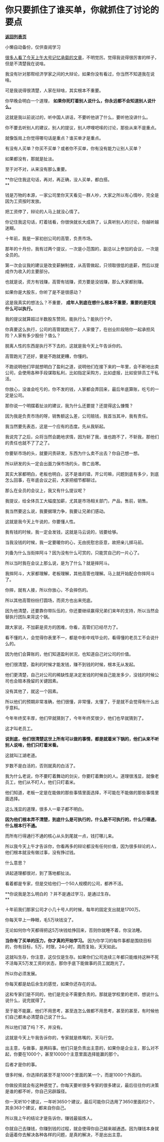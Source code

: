 # 你只要抓住了谁买单，你就抓住了讨论的要点

[**返回列表页**](/gzh/记忆承载3)

小懒自动备份，仅供查阅学习

[很多人看了今天上午大号记忆承载的文章](http://mp.weixin.qq.com/s?__biz=MzU0MjYwNDU2Mw==&mid=2247508027&idx=1&sn=502f50de6672330c8369ed89adc2f392&chksm=fb1acc47cc6d4551acecc7c60997b0d3aa7faa0bcad15d438ebc419d25993935ddea1a0c5bd4&scene=21#wechat_redirect)，不明觉厉。觉得我说得很厉害的样子，但是不清楚我在说啥。  

我没有针对那帮经济学家之间的大辩论，如果你没有看过，你当然不知道我在说啥。  

可是我说得很清楚，人家在辩啥，其实根本不重要。  

你早晚会明白一个道理， **如果你死盯着别人说什么，你永远都不会知道别人说什么。**

这就是我以前说过的，听中国人讲话，不要听他讲了什么，要听他没讲什么。  

你不要去听别人的建议，别人的提议，别人啰哩吧嗦的讨论，那些从来不是重点。  

就像饭局上你觉得哪句话是重点？谁买单才是重点。  

有没有人买单？你买不买单？或者你不买单，你有没有能力让别人买单？  

如果都没有，那就是扯淡。  

至于对不对，从来没有那么重要。  

 **你记住我这句话，再对，再正确，没人买单，都白搭。  
**

钱是万物的本源，一家公司里你天天看见一群人吵，大家之所以有心情吵，完全是因为工资按时发放。

把工资停了，辩论的人马上就没心情了。  

你记住我这句话，盯着钱看，你很快就长大成熟了，认真听别人的讨论，你越听越迷糊。  

十年前，我是一家初创公司的高管，负责市场。

那年的十月份，我有过两个提议，一次是小范围的，副总以上参加的会议，一次是全员的。

第一次会议我的建议是改变薪酬制度，从高管做起，只领取很低的底薪，然后以提成作为收入的主要部分。

也就是说，资方有钱赚，高管有钱赚，资方要是没钱赚，那么大家都别赚。

如果你是大股东，你听了是不是很感动？

这是我真实的想法么？不重要， **成年人到底在想什么根本不重要，重要的是究竟什么可以执行。**

我的提议就算超过半数股东赞同，能执行么？能执行个P。

你真要这么执行，公司的高管就跑光了，人家傻了，在创业阶段陪你一起承担风险？人家有多少股份？值么？

脱离人性的东西是执行不下去的，这就是我今天上午告诉你的。

高管跑光了还好，要是不跑就更糟，你懂的。

不跑说明他们早就想明白了盈利之道，说明他们在接下来的一年里，会不断地出卖公司，会使用各种手段谋取私利，比如指定采购方，比如虚报，比如安排员工干私活。

你放心，没谁会吃亏的，你不发的钱，人家都会弄回来，最后年底算账，吃亏的一定是公司。

那你说一个明摆着扯淡的建议，我为什么还要提？还提得这么慷慨？

因为我是负责市场的呀，销售额这么差，公司赔钱，我首当其冲，我有责任。

我当然要先表态，这是一个应有的态度。先从我斩起。

我说完了之后，众将当然会跪地求情，因为斩了我，谁也跑不了，不斩我，那他们的责任也就不了了之了。

你要斩市场的头，就要问责研发，东西为什么卖不出去？你自己想一想。

所以研发的头一定会出面力保市场的头，唇亡齿寒。

其实大家都明白，老板也明白，这不是谁的错，开公司嘛，问题到底有多少，到底怎么回事，在年底会议之前，大家把细节都聊过。

那么在全员的会议上，我又有什么提议呢？

我提议，给全体员工大幅度加薪，尤其是市场相关部门，产品，售前，销售。

我当然要这么说，我要据理力争，我要让兄弟们感动。

这就是我今天上午说的，你要懂人性。  

我有钱的时候，我一定会发钱，这就是马云说的，钱要给够。

当我没钱的时候，我一定要暖你的心，无由抚慰忠臣意，故把亲儿掷马前。

刘备为什么当街摔阿斗？因为没有什么可赏的，只能赏自己的一片心了。

所以当时我在会议上那么说，是为了什么？就是摔阿斗。  

我摔阿斗，大家都理解，老板理解，其他高管也理解。马上就开始配合你摔阿斗了。  

你摔，就有人接，所以你放心，不会摔伤的。

所以其他高管纷纷打圆场，而资方也出来兜底。

因为他清楚，还要靠你带队伍的，你还要继续赢得兄弟们来年的支持，所以当然会替执行团队来背这个锅。

跟大家说，不加薪是资方的困难，你看，高管们已经尽力了。  

看不懂的人，会觉得你表里不一，都是中影中戏毕业的，看得懂的老员工不会说什么的。  

因为他们会算账的，他们知道盈利状况，也知道自己对公司的价值。

他们很清楚，盈利的时候才能发钱，赚不到钱的时候，根本无从发起。

他们更清楚，自己对公司的稀缺性是决定发钱的时候自己能发多少，没钱的时候公司也会赔本挽留的关键因素。

没有其他了，就这一个因素。

所以他们的预期非常准确，他们很懂，非常懂，太懂了，于是就不会觉得有什么出乎意料。

今年年终奖丰厚，他们早就猜到了，今年年终奖很少，他们也早就猜到了。

这才叫老员工。

 **说到底，他们很清楚这世上所有可以做的事情，都是就着米下锅的，他们从来不听别人说啥，他们只盯着米看。**  

这就叫江湖老道。

岁数不是白活的，否则就真的白活了。  

我为什么老说，你不要盯着舞动的剑尖，你要盯着舞剑的人。道理很浅显，就像老员工，他们从不盯人，他们只盯着米。

他们知道，老板一定是在能做的那些事情里面选择，不可能在不能做的那些事情里面选择。

这么浅显的道理，很多人一辈子都不明白。

 **因为他们根本弄不清楚，到底什么是可执行的，什么是不可执行的，什么行得通，什么根本行不通。**

而所有行得通行不通的核心从头到尾就一点，钱打哪儿来。  

所以我今天上午才告诉你，你看再多的辩论都没有任何价值，因为很多辩论的人，他们根本就没有做过事，没有挣过钱。  

什么意思？  

讲起道理都很对，到了落地都扯淡。

看着都是专家，但是交给他们一个50人规模的公司，都养不活。  

 **你说我是怎么明白的 ？并不是通过学习，是通过生存。  
**

十年前我们那家公司才小几十号人的时候，每年的固定支出就是1700万。  

你每天早上一睁眼，毛5万块钱没了。  

无论如何你今天都得把这5万块钱给挣回来，否则你就睡不着，你没法睡。  

 **当你有了买单的压力，你才真的开始学习。** 因为你学习的每件事都是围绕目标的，你有目标，5万，时限，24小时，周而复始，天天如此。

这就叫生存，你注意，这仅仅是生存。如果你们公司连续三年都只能维持这种不死不活每天5万发工资的状态，那你手底下能做事的员工就跑光了。  

所以你必须发展。  

你每天都是劫后余生的感觉，如果你还存在的话。  

这和专家们是不同的，他们是完全不需要负责的。那就是学校里的老师，想说什么说什么，说完就得了。  

至于能不能赢，他们不用思考，甚至连怎么做都不用思考，甚至的甚至，有时候他们自己都未必清楚自己说了什么。

所以他们错了吗？不，并没有。  

这就是今天上午我告诉你的，专家就是练嘴的，天马行空。

出主意，与做事，是两码事。他们只是负责出主意的，如果你是企业主，那么对不起，你要在1000个，甚至10000个主意里面选择能赢的那个。

后者才是你的事。

很多时候，你选择的甚至不是1000个里面的某一个，而是1000个外面的。  

你做投资就会有这种感觉了。你每天要听很多专家的很多建议，最后往往你的决策是谁的都不听，你自己另辟蹊径。  

你一天听10个建议，一年听3650个建议，最后可能你只选用了3650里面的2个，其余363个建议，都来自你自己。  

所以我上午的结论才是告诉你，赚钱最锻炼人。

你就自己去赚钱，你赚到钱的过程，就会使得你自己越来越通透。因为赚钱本身就会逼着你去解决各种各样的问题，是真的解决，不是出出主意。

